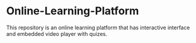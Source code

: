 # Online-Learning-Platform
This repository is an online learning platform that has interactive interface and embedded video player with quizes.
